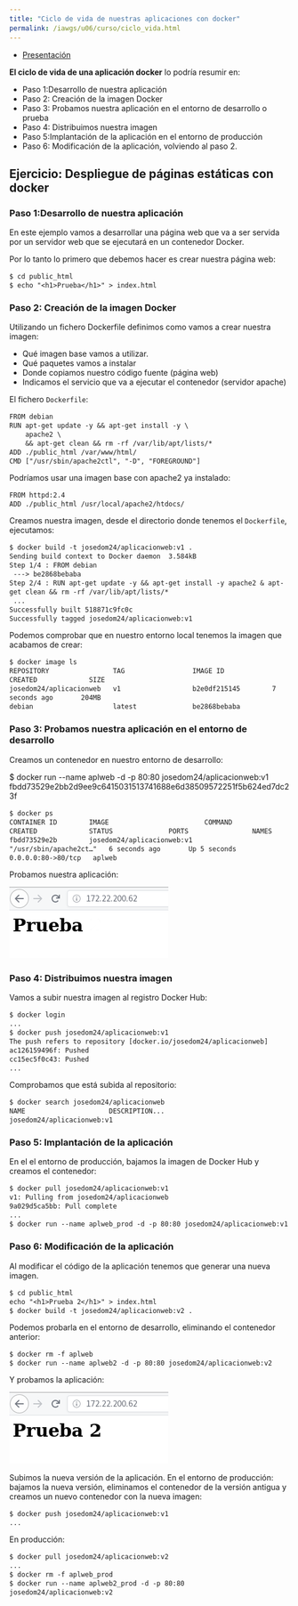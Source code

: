 ```yaml
---
title: "Ciclo de vida de nuestras aplicaciones con docker"
permalink: /iawgs/u06/curso/ciclo_vida.html
---
```


* [Presentación](https://raw.githubusercontent.com/josedom24/presentaciones/main/iaw/ciclo_vida.pdf)

**El ciclo de vida de una aplicación docker** lo podría resumir en:

* Paso 1:Desarrollo de nuestra aplicación
* Paso 2: Creación de la imagen Docker
* Paso 3: Probamos nuestra aplicación en el entorno de desarrollo o prueba
* Paso 4: Distribuimos nuestra imagen
* Paso 5:Implantación de la aplicación en el entorno de producción
* Paso 6: Modificación de la aplicación, volviendo al paso 2.

## Ejercicio: Despliegue de páginas estáticas con docker

### Paso 1:Desarrollo de nuestra aplicación

En este ejemplo vamos a desarrollar una página web que va a ser servida por un servidor web que se ejecutará en un contenedor Docker.

Por lo tanto lo primero que debemos hacer es crear nuestra página web:

    $ cd public_html
    $ echo "<h1>Prueba</h1>" > index.html

### Paso 2: Creación de la imagen Docker

Utilizando un fichero Dockerfile definimos como vamos a crear nuestra imagen:

* Qué imagen base vamos a utilizar.
* Qué paquetes vamos a instalar
* Donde copiamos nuestro código fuente (página web)
* Indicamos el servicio que va a ejecutar el contenedor (servidor apache)

El fichero `Dockerfile`:

    FROM debian
    RUN apt-get update -y && apt-get install -y \
        apache2 \
        && apt-get clean && rm -rf /var/lib/apt/lists/*
    ADD ./public_html /var/www/html/
    CMD ["/usr/sbin/apache2ctl", "-D", "FOREGROUND"]
  
Podríamos usar una imagen base con apache2 ya instalado:

    FROM httpd:2.4
    ADD ./public_html /usr/local/apache2/htdocs/

Creamos nuestra imagen, desde el directorio donde tenemos el `Dockerfile`, ejecutamos:

    $ docker build -t josedom24/aplicacionweb:v1 .
    Sending build context to Docker daemon  3.584kB
    Step 1/4 : FROM debian
     ---> be2868bebaba
    Step 2/4 : RUN apt-get update -y && apt-get install -y apache2 & apt-get clean && rm -rf /var/lib/apt/lists/*
     ...
    Successfully built 518871c9fc0c
    Successfully tagged josedom24/aplicacionweb:v1
  
Podemos comprobar que en nuestro entorno local tenemos la imagen que acabamos de crear:

    $ docker image ls
    REPOSITORY                TAG                 IMAGE ID            CREATED             SIZE
    josedom24/aplicacionweb   v1                  b2e0df215145        7 seconds ago       204MB
    debian                    latest              be2868bebaba  

### Paso 3: Probamos nuestra aplicación en el entorno de desarrollo

Creamos un contenedor en nuestro entorno de desarrollo:

$ docker run --name aplweb -d -p 80:80 josedom24/aplicacionweb:v1
  fbdd73529e2bb2d9ee9c6415031513741688e6d38509572251f5b624ed7dc23f
  
    $ docker ps
    CONTAINER ID        IMAGE                        COMMAND                    CREATED             STATUS              PORTS                NAMES
    fbdd73529e2b        josedom24/aplicacionweb:v1   "/usr/sbin/apache2ct…"   6 seconds ago       Up 5 seconds        0.0.0.0:80->80/tcp   aplweb

Probamos nuestra aplicación:

![docker](img/ciclo1.png)

### Paso 4: Distribuimos nuestra imagen

Vamos a subir nuestra imagen al registro Docker Hub:

    $ docker login
    ...
    $ docker push josedom24/aplicacionweb:v1
    The push refers to repository [docker.io/josedom24/aplicacionweb]
    ac126159496f: Pushed 
    cc15ec5f0c43: Pushed 
    ...

Comprobamos que está subida al repositorio:

    $ docker search josedom24/aplicacionweb
    NAME                     DESCRIPTION...
    josedom24/aplicacionweb:v1

### Paso 5: Implantación de la aplicación

En el el entorno de producción, bajamos la imagen de Docker Hub y creamos el contenedor:

    $ docker pull josedom24/aplicacionweb:v1
    v1: Pulling from josedom24/aplicacionweb
    9a029d5ca5bb: Pull complete 
    ...
    $ docker run --name aplweb_prod -d -p 80:80 josedom24/aplicacionweb:v1

### Paso 6: Modificación de la aplicación

Al modificar el código de la aplicación tenemos que generar una nueva imagen.


    $ cd public_html
    echo "<h1>Prueba 2</h1>" > index.html
    $ docker build -t josedom24/aplicacionweb:v2 .
    

Podemos probarla en el entorno de desarrollo, eliminando el contenedor anterior:


    $ docker rm -f aplweb
    $ docker run --name aplweb2 -d -p 80:80 josedom24/aplicacionweb:v2

Y probamos la aplicación:

![docker](img/ciclo2.png)

Subimos la nueva versión de la aplicación. En el entorno de producción: bajamos la nueva versión, eliminamos el contenedor de la versión antigua y creamos un nuevo contenedor con la nueva imagen:

    $ docker push josedom24/aplicacionweb:v1
    ...
  
En producción:

    $ docker pull josedom24/aplicacionweb:v2
    ...
    $ docker rm -f aplweb_prod
    $ docker run --name aplweb2_prod -d -p 80:80 josedom24/aplicacionweb:v2
  
